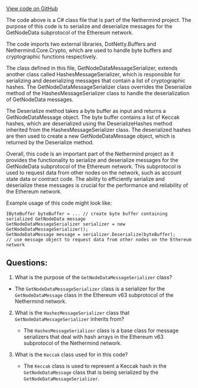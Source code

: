 [View code on GitHub](https://github.com/NethermindEth/nethermind/src/Nethermind/Nethermind.Network/P2P/Subprotocols/Eth/V63/Messages/GetNodeDataMessageSerializer.cs)

The code above is a C# class file that is part of the Nethermind project. The purpose of this code is to serialize and deserialize messages for the GetNodeData subprotocol of the Ethereum network. 

The code imports two external libraries, DotNetty.Buffers and Nethermind.Core.Crypto, which are used to handle byte buffers and cryptographic functions respectively. 

The class defined in this file, GetNodeDataMessageSerializer, extends another class called HashesMessageSerializer, which is responsible for serializing and deserializing messages that contain a list of cryptographic hashes. The GetNodeDataMessageSerializer class overrides the Deserialize method of the HashesMessageSerializer class to handle the deserialization of GetNodeData messages. 

The Deserialize method takes a byte buffer as input and returns a GetNodeDataMessage object. The byte buffer contains a list of Keccak hashes, which are deserialized using the DeserializeHashes method inherited from the HashesMessageSerializer class. The deserialized hashes are then used to create a new GetNodeDataMessage object, which is returned by the Deserialize method. 

Overall, this code is an important part of the Nethermind project as it provides the functionality to serialize and deserialize messages for the GetNodeData subprotocol of the Ethereum network. This subprotocol is used to request data from other nodes on the network, such as account state data or contract code. The ability to efficiently serialize and deserialize these messages is crucial for the performance and reliability of the Ethereum network. 

Example usage of this code might look like:

```
IByteBuffer byteBuffer = ... // create byte buffer containing serialized GetNodeData message
GetNodeDataMessageSerializer serializer = new GetNodeDataMessageSerializer();
GetNodeDataMessage message = serializer.Deserialize(byteBuffer);
// use message object to request data from other nodes on the Ethereum network
```
## Questions: 
 1. What is the purpose of the `GetNodeDataMessageSerializer` class?
   - The `GetNodeDataMessageSerializer` class is a serializer for the `GetNodeDataMessage` class in the Ethereum v63 subprotocol of the Nethermind network.

2. What is the `HashesMessageSerializer` class that `GetNodeDataMessageSerializer` inherits from?
   - The `HashesMessageSerializer` class is a base class for message serializers that deal with hash arrays in the Ethereum v63 subprotocol of the Nethermind network.

3. What is the `Keccak` class used for in this code?
   - The `Keccak` class is used to represent a Keccak hash in the `GetNodeDataMessage` class that is being serialized by the `GetNodeDataMessageSerializer`.